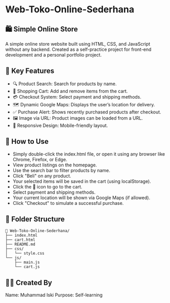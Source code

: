 # Web-Toko-Online-Sederhana
## 🛍️ Simple Online Store

A simple online store website built using HTML, CSS, and JavaScript without any backend. Created as a self-practice project for front-end development and a personal portfolio project.

## 🚀 Key Features
- 🔍 Product Search: Search for products by name.
- 🛒 Shopping Cart: Add and remove items from the cart.
- 💳 Checkout System: Select payment and shipping methods.
- 🗺️ Dynamic Google Maps: Displays the user’s location for delivery.
- ✅ Purchase Alert: Shows recently purchased products after checkout.
- 🖼️ Image via URL: Product images can be loaded from a URL.
- 📱 Responsive Design: Mobile-friendly layout.

## 🧪 How to Use
- Simply double-click the index.html file, or open it using any browser like Chrome, Firefox, or Edge.
- View product listings on the homepage.
- Use the search bar to filter products by name.
- Click "Beli" on any product.
- Your selected items will be saved in the cart (using localStorage).
- Click the 🛒 icon to go to the cart.
- Select payment and shipping methods.
- Your current location will be shown via Google Maps (if allowed).
- Click "Checkout" to simulate a successful purchase.
  
## 🔧 Folder Structure
```
📁 Web-Toko-Online-Sederhana/
├── index.html
├── cart.html
├── README.md
├── css/
│   └── style.css
└── js/
    ├── main.js
    └── cart.js
```

## 🙋‍♂️ Created By
Name: Muhammad Iski
Purpose: Self-learning


